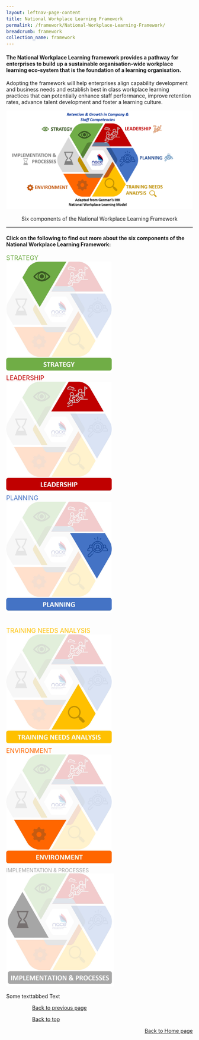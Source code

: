 ```yaml
---
layout: leftnav-page-content
title: National Workplace Learning Framework
permalink: /framework/National-Workplace-Learning-Framework/
breadcrumb: framework
collection_name: framework
---
```



#### The National Workplace Learning framework provides a pathway for enterprises to build up a sustainable organisation-wide workplace learning eco-system that is the foundation of a learning organisation. 

Adopting the framework will help enterprises align capability development and business needs and establish best in class workplace learning practices that can potentially enhance staff performance, improve retention rates, advance talent development and foster a learning culture. 


![National Workplace Learning Framework](/images/framework-title.png)
<p style="text-align:center">Six components of the National Workplace Learning Framework</p>

-------------------

#### **Click on the following to find out more about the six components of the National Workplace Learning Framework:**

<p><p>
	
<div>
	<div class="row is-multiline">
		<div class="col is-one-third-desktop is-one-third-tablet">
			<figcaption class="has-text-centre-weight-bold" style="color:#70AD47"><big>STRATEGY</big></figcaption>
			<a href="/framework/strategy-overview/"><img src="/images/framework-icon/strategy-icon.jpg" alt="strategy" style="width:285px;height:300px;"></a>
		</div>
		<div class="col is-one-third-desktop is-one-third-tablet">
			<figcaption class="has-text-weight-bold" style="color:#C00000"><big>LEADERSHIP</big></figcaption>
			<a href="/framework/leadership-overview/"><img src="/images/framework-icon/leadership-icon.jpg" alt="leadership" style="width:285px;height:300px;"></a>
		</div>
		<div class="col is-one-third-desktop is-one-third-tablet">
			<figcaption class="has-text-weight-bold" style="color:#4472C4"><big>PLANNING</big></figcaption>
			<a href="/framework/planning-overview/"><img src="/images/framework-icon/planning-icon.jpg" alt="planning" style="width:285px;height:300px;"></a>
		</div>
		<br>
		<br>
		<div class="col is-one-third-desktop is-one-third-tablet">
			<figcaption class="has-text-weight-bold" style="color:#FFC000"><big>TRAINING NEEDS ANALYSIS</big></figcaption>
			<a href="/framework/training-needs-analysis-overview/"><img src="/images/framework-icon/tna-icon.jpg" alt="training-needs-analysis" style="width:285px;height:300px;"></a>
		</div>
		<div class="col is-one-third-desktop is-one-third-tablet">
			<figcaption class="has-text-weight-bold" style="color:#FF6600"><big>ENVIRONMENT</big></figcaption>
			<a href="/framework/environment-overview/"><img src="/images/framework-icon/environment-icon.jpg" alt="environment" style="width:285px;height:300px;"></a>
		</div>
		<div class="col is-one-third-desktop is-one-third-tablet">
			<figcaption class="has-text-weight-bold" style="color:#A6A6A6">IMPLEMENTATION & PROCESSES</figcaption>
			<a href="/framework/implementation-and-processes-overview/"><img src="/images/framework-icon/inp-icon.jpg" alt="implementation-and-processes" style="width:290px;height:305px;"></a>
	        </div>
</div>


<p>Some text<span class="tab">tabbed Text</span></p>

<p style="text-indent :5em;"><a href="#" onclick="history.go(-1)">Back to previous page</a>
<p style="text-indent :5em;"><a href="#top">Back to top</a>
<p style="text-align:right"><a href="https://nyp-wpl-staging.netlify.com/">Back to Home page</a>
	

